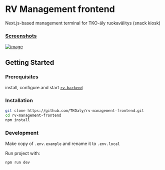 # RV Management frontend

Next.js-based management terminal for TKO-äly ruokavälitys (snack kiosk)

### [Screenshots]()

[![image](https://github.com/TKOaly/rv-management-frontend/assets/56773501/6a007a0e-31b1-4619-b73f-0504ef298bbd)]()

## Getting Started

### Prerequisites

install, configure and start [`rv-backend`](https://github.com/TKOaly/rv-backend)

### Installation

```bash
git clone https://github.com/TKOaly/rv-management-frontend.git
cd rv-management-frontend
npm install
```

### Development

Make copy of `.env.example` and rename it to `.env.local`

Run project with:

```bash
npm run dev
```
